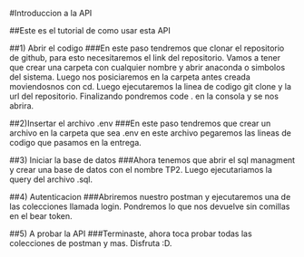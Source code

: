 #Introduccion a la API

##Este es el tutorial de como usar esta API

##1) Abrir el codigo
###En este paso tendremos que clonar el repositorio de github, para esto necesitaremos el link del repositorio. Vamos a tener que crear una carpeta con cualquier nombre y abrir anaconda o simbolos del sistema.
Luego nos posiciaremos en la carpeta antes creada moviendosnos con cd. Luego ejecutaremos la linea de codigo git clone y la url del repositorio. Finalizando pondremos code . en la consola y se nos abrira.

##2)Insertar el archivo .env
###En este paso tendremos que crear un archivo en la carpeta que sea .env en este archivo pegaremos las lineas de codigo que pasamos en la entrega.

##3) Iniciar la base de datos
###Ahora tenemos que abrir el sql managment y crear una base de datos con el nombre TP2. Luego ejecutariamos la query del archivo .sql.

##4) Autenticacion 
###Abriremos nuestro postman y ejecutaremos una de las colecciones llamada login. Pondremos lo que nos devuelve sin comillas en el bear token. 

##5) A probar la API
###Terminaste, ahora toca probar todas las colecciones de postman y mas. Disfruta :D.